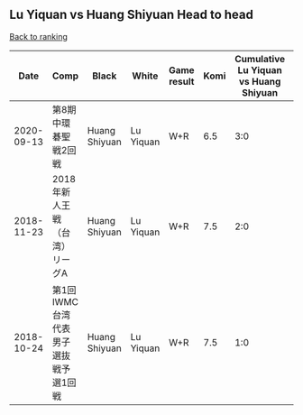 ## Lu Yiquan vs Huang Shiyuan Head to head

[Back to ranking](../../index.md)




| **Date** | **Comp** | **Black** | **White** | **Game result** | **Komi** | **Cumulative Lu Yiquan vs Huang Shiyuan** | **Lu Yiquan streak** | **Huang Shiyuan streak** | 
| --- | --- | --- | --- | --- | --- | --- | --- | --- |
| 2020-09-13 | 第8期中環碁聖戦2回戦 | Huang Shiyuan | Lu Yiquan | W+R | 6.5 | 3:0 | 3 | 0 | 
| 2018-11-23 | 2018年新人王戦（台湾）リーグA | Huang Shiyuan | Lu Yiquan | W+R | 7.5 | 2:0 | 2 | 0 | 
| 2018-10-24 | 第1回IWMC台湾代表男子選抜戦予選1回戦 | Huang Shiyuan | Lu Yiquan | W+R | 7.5 | 1:0 | 1 | 0 |




